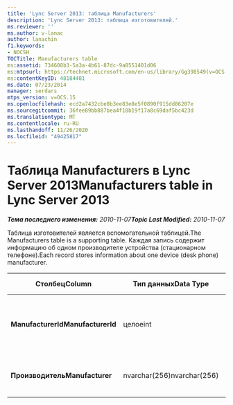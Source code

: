 ```yaml
---
title: 'Lync Server 2013: таблица Manufacturers'
description: 'Lync Server 2013: таблица изготовителей.'
ms.reviewer: ''
ms.author: v-lanac
author: lanachin
f1.keywords:
- NOCSH
TOCTitle: Manufacturers table
ms:assetid: 734608b3-5a3a-4b61-87dc-9a8551401d06
ms:mtpsurl: https://technet.microsoft.com/en-us/library/Gg398549(v=OCS.15)
ms:contentKeyID: 48184481
ms.date: 07/23/2014
manager: serdars
mtps_version: v=OCS.15
ms.openlocfilehash: ecd2a7432cbe8b3ee83e8e5f0890f915dd86207e
ms.sourcegitcommit: 36fee89bb887bea4f18b19f17a8c69daf5bc423d
ms.translationtype: MT
ms.contentlocale: ru-RU
ms.lasthandoff: 11/26/2020
ms.locfileid: "49425817"
---
```

# <a name="manufacturers-table-in-lync-server-2013"></a><span data-ttu-id="f8568-103">Таблица Manufacturers в Lync Server 2013</span><span class="sxs-lookup"><span data-stu-id="f8568-103">Manufacturers table in Lync Server 2013</span></span>

<div data-xmlns="http://www.w3.org/1999/xhtml">

<div class="topic" data-xmlns="http://www.w3.org/1999/xhtml" data-msxsl="urn:schemas-microsoft-com:xslt" data-cs="https://msdn.microsoft.com/">

<div data-asp="https://msdn2.microsoft.com/asp">



</div>

<div id="mainSection">

<div id="mainBody"><span data-ttu-id="f8568-104">

<span> </span></span><span class="sxs-lookup"><span data-stu-id="f8568-104">

<span> </span></span></span>

<span data-ttu-id="f8568-105">_**Тема последнего изменения:** 2010-11-07_</span><span class="sxs-lookup"><span data-stu-id="f8568-105">_**Topic Last Modified:** 2010-11-07_</span></span>

<span data-ttu-id="f8568-106">Таблица изготовителей является вспомогательной таблицей.</span><span class="sxs-lookup"><span data-stu-id="f8568-106">The Manufacturers table is a supporting table.</span></span> <span data-ttu-id="f8568-107">Каждая запись содержит информацию об одном производителе устройства (стационарном телефоне).</span><span class="sxs-lookup"><span data-stu-id="f8568-107">Each record stores information about one device (desk phone) manufacturer.</span></span>


<table>
<colgroup>
<col style="width: 25%" />
<col style="width: 25%" />
<col style="width: 25%" />
<col style="width: 25%" />
</colgroup>
<thead>
<tr class="header">
<th><span data-ttu-id="f8568-108">Столбец</span><span class="sxs-lookup"><span data-stu-id="f8568-108">Column</span></span></th>
<th><span data-ttu-id="f8568-109">Тип данных</span><span class="sxs-lookup"><span data-stu-id="f8568-109">Data Type</span></span></th>
<th><span data-ttu-id="f8568-110">Ключ/индекс</span><span class="sxs-lookup"><span data-stu-id="f8568-110">Key/Index</span></span></th>
<th><span data-ttu-id="f8568-111">Сведения</span><span class="sxs-lookup"><span data-stu-id="f8568-111">Details</span></span></th>
</tr>
</thead>
<tbody>
<tr class="odd">
<td><p><span data-ttu-id="f8568-112"><strong>ManufacturerId</strong></span><span class="sxs-lookup"><span data-stu-id="f8568-112"><strong>ManufacturerId</strong></span></span></p></td>
<td><p><span data-ttu-id="f8568-113">целое</span><span class="sxs-lookup"><span data-stu-id="f8568-113">int</span></span></p></td>
<td><p><span data-ttu-id="f8568-114">Primary</span><span class="sxs-lookup"><span data-stu-id="f8568-114">Primary</span></span></p></td>
<td><p><span data-ttu-id="f8568-115">Уникальный номер, идентифицирующий этого производителя.</span><span class="sxs-lookup"><span data-stu-id="f8568-115">Unique number identifying this manufacturer.</span></span></p></td>
</tr>
<tr class="even">
<td><p><span data-ttu-id="f8568-116"><strong>Производитель</strong></span><span class="sxs-lookup"><span data-stu-id="f8568-116"><strong>Manufacturer</strong></span></span></p></td>
<td><p><span data-ttu-id="f8568-117">nvarchar(256)</span><span class="sxs-lookup"><span data-stu-id="f8568-117">nvarchar(256)</span></span></p></td>
<td><p> </p></td>
<td><p><span data-ttu-id="f8568-118">Название изготовителя.</span><span class="sxs-lookup"><span data-stu-id="f8568-118">Manufacturer name.</span></span></p></td>
</tr>
</tbody>
</table><span data-ttu-id="f8568-119">


</div>

<span> </span>

</div>

</div>

</span><span class="sxs-lookup"><span data-stu-id="f8568-119">


</div>

<span> </span>

</div>

</div>

</span></span></div>

